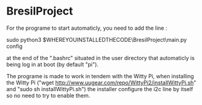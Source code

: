 # BresilProject

For the programe to start automaticly, you need to add the line :

sudo python3 \$WHEREYOUINSTALLEDTHECODE\BresilProject\main.py config

at the end of the ".bashrc" situated in the user directory that 
automaticly is being log in at boot (by default "pi").

The programe is made to work in tendem with the Witty Pi, when installing 
the Witty Pi ("wget http://www.uugear.com/repo/WittyPi2/installWittyPi.sh"
and "sudo sh installWittyPi.sh") the installer configure the i2c line by 
itself so no need to try to enable them.
